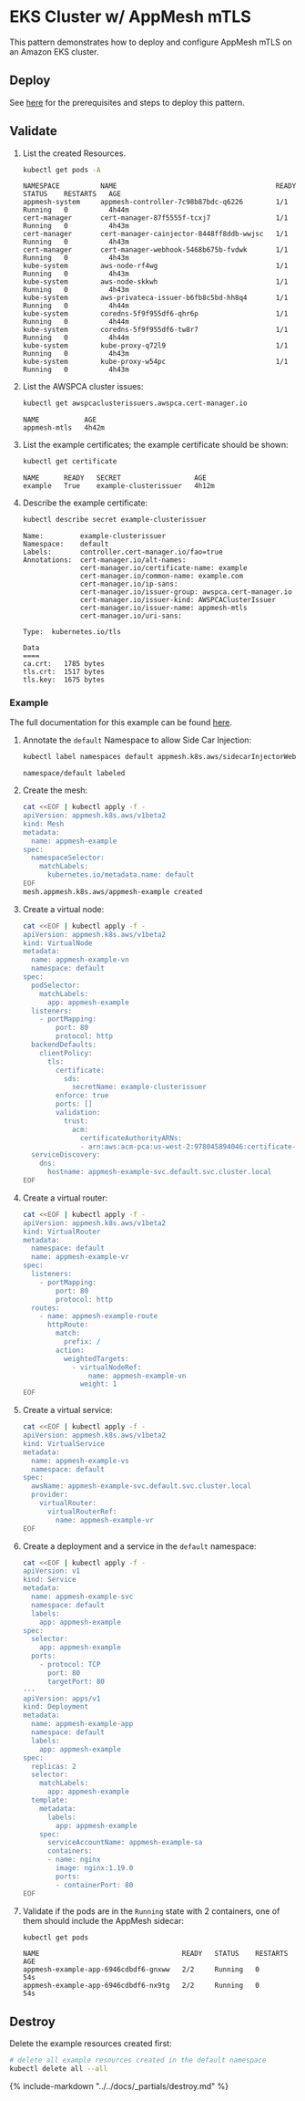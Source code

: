 # EKS Cluster w/ AppMesh mTLS

This pattern demonstrates how to deploy and configure AppMesh mTLS on an Amazon EKS cluster.

## Deploy

See [here](https://aws-ia.github.io/terraform-aws-eks-blueprints/getting-started/#prerequisites) for the prerequisites and steps to deploy this pattern.

## Validate

1. List the created Resources.

    ```sh
    kubectl get pods -A
    ```

    ```text
    NAMESPACE          NAME                                       READY   STATUS    RESTARTS   AGE
    appmesh-system     appmesh-controller-7c98b87bdc-q6226        1/1     Running   0          4h44m
    cert-manager       cert-manager-87f5555f-tcxj7                1/1     Running   0          4h43m
    cert-manager       cert-manager-cainjector-8448ff8ddb-wwjsc   1/1     Running   0          4h43m
    cert-manager       cert-manager-webhook-5468b675b-fvdwk       1/1     Running   0          4h43m
    kube-system        aws-node-rf4wg                             1/1     Running   0          4h43m
    kube-system        aws-node-skkwh                             1/1     Running   0          4h43m
    kube-system        aws-privateca-issuer-b6fb8c5bd-hh8q4       1/1     Running   0          4h44m
    kube-system        coredns-5f9f955df6-qhr6p                   1/1     Running   0          4h44m
    kube-system        coredns-5f9f955df6-tw8r7                   1/1     Running   0          4h44m
    kube-system        kube-proxy-q72l9                           1/1     Running   0          4h43m
    kube-system        kube-proxy-w54pc                           1/1     Running   0          4h43m
    ```

2. List the AWSPCA cluster issues:

    ```sh
    kubectl get awspcaclusterissuers.awspca.cert-manager.io
    ```

    ```text
    NAME           AGE
    appmesh-mtls   4h42m
    ```

3. List the example certificates; the example certificate should be shown:

    ```sh
    kubectl get certificate
    ```

    ```text
    NAME      READY   SECRET                  AGE
    example   True    example-clusterissuer   4h12m
    ```

4. Describe the example certificate:

    ```sh
    kubectl describe secret example-clusterissuer
    ```

    ```text
    Name:         example-clusterissuer
    Namespace:    default
    Labels:       controller.cert-manager.io/fao=true
    Annotations:  cert-manager.io/alt-names:
                  cert-manager.io/certificate-name: example
                  cert-manager.io/common-name: example.com
                  cert-manager.io/ip-sans:
                  cert-manager.io/issuer-group: awspca.cert-manager.io
                  cert-manager.io/issuer-kind: AWSPCAClusterIssuer
                  cert-manager.io/issuer-name: appmesh-mtls
                  cert-manager.io/uri-sans:

    Type:  kubernetes.io/tls

    Data
    ====
    ca.crt:   1785 bytes
    tls.crt:  1517 bytes
    tls.key:  1675 bytes
    ```

### Example

The full documentation for this example can be found [here](https://docs.aws.amazon.com/app-mesh/latest/userguide/getting-started-kubernetes.html#configure-app-mesh).

1. Annotate the `default` Namespace to allow Side Car Injection:

    ```sh
    kubectl label namespaces default appmesh.k8s.aws/sidecarInjectorWebhook=enabled
    ```

    ```text
    namespace/default labeled
    ```

2. Create the mesh:

    ```sh
    cat <<EOF | kubectl apply -f -
    apiVersion: appmesh.k8s.aws/v1beta2
    kind: Mesh
    metadata:
      name: appmesh-example
    spec:
      namespaceSelector:
        matchLabels:
          kubernetes.io/metadata.name: default
    EOF
    mesh.appmesh.k8s.aws/appmesh-example created
    ```

3. Create a virtual node:

    ```sh
    cat <<EOF | kubectl apply -f -
    apiVersion: appmesh.k8s.aws/v1beta2
    kind: VirtualNode
    metadata:
      name: appmesh-example-vn
      namespace: default
    spec:
      podSelector:
        matchLabels:
          app: appmesh-example
      listeners:
        - portMapping:
            port: 80
            protocol: http
      backendDefaults:
        clientPolicy:
          tls:
            certificate:
              sds:
                secretName: example-clusterissuer
            enforce: true
            ports: []
            validation:
              trust:
                acm:
                  certificateAuthorityARNs:
                  - arn:aws:acm-pca:us-west-2:978045894046:certificate-authority/4386d166-4d68-4347-b940-4324ac493d65
      serviceDiscovery:
        dns:
          hostname: appmesh-example-svc.default.svc.cluster.local
    EOF
    ```

4. Create a virtual router:

    ```sh
    cat <<EOF | kubectl apply -f -
    apiVersion: appmesh.k8s.aws/v1beta2
    kind: VirtualRouter
    metadata:
      namespace: default
      name: appmesh-example-vr
    spec:
      listeners:
        - portMapping:
            port: 80
            protocol: http
      routes:
        - name: appmesh-example-route
          httpRoute:
            match:
              prefix: /
            action:
              weightedTargets:
                - virtualNodeRef:
                    name: appmesh-example-vn
                  weight: 1
    EOF
    ```

5. Create a virtual service:

    ```sh
    cat <<EOF | kubectl apply -f -
    apiVersion: appmesh.k8s.aws/v1beta2
    kind: VirtualService
    metadata:
      name: appmesh-example-vs
      namespace: default
    spec:
      awsName: appmesh-example-svc.default.svc.cluster.local
      provider:
        virtualRouter:
          virtualRouterRef:
            name: appmesh-example-vr
    EOF
    ```

6. Create a deployment and a service in the `default` namespace:

    ```sh
    cat <<EOF | kubectl apply -f -
    apiVersion: v1
    kind: Service
    metadata:
      name: appmesh-example-svc
      namespace: default
      labels:
        app: appmesh-example
    spec:
      selector:
        app: appmesh-example
      ports:
        - protocol: TCP
          port: 80
          targetPort: 80
    ---
    apiVersion: apps/v1
    kind: Deployment
    metadata:
      name: appmesh-example-app
      namespace: default
      labels:
        app: appmesh-example
    spec:
      replicas: 2
      selector:
        matchLabels:
          app: appmesh-example
      template:
        metadata:
          labels:
            app: appmesh-example
        spec:
          serviceAccountName: appmesh-example-sa
          containers:
          - name: nginx
            image: nginx:1.19.0
            ports:
            - containerPort: 80
    EOF
    ```

7. Validate if the pods are in the `Running` state with 2 containers, one of them should include the AppMesh sidecar:

    ```sh
    kubectl get pods
    ```

    ```text
    NAME                                   READY   STATUS    RESTARTS   AGE
    appmesh-example-app-6946cdbdf6-gnxww   2/2     Running   0          54s
    appmesh-example-app-6946cdbdf6-nx9tg   2/2     Running   0          54s
    ```

## Destroy

Delete the example resources created first:

```sh
# delete all example resources created in the default namespace
kubectl delete all --all
```

{%
   include-markdown "../../docs/_partials/destroy.md"
%}
